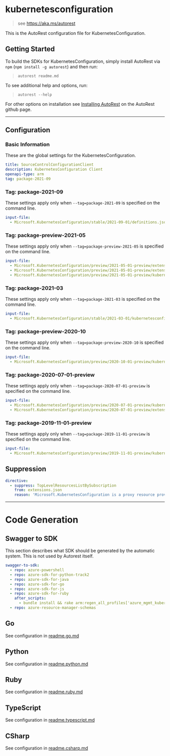 # kubernetesconfiguration

> see https://aka.ms/autorest

This is the AutoRest configuration file for KubernetesConfiguration.

## Getting Started

To build the SDKs for KubernetesConfiguration, simply install AutoRest via `npm` (`npm install -g autorest`) and then run:

> `autorest readme.md`

To see additional help and options, run:

> `autorest --help`

For other options on installation see [Installing AutoRest](https://aka.ms/autorest/install) on the AutoRest github page.

---

## Configuration

### Basic Information

These are the global settings for the KubernetesConfiguration.

``` yaml
title: SourceControlConfigurationClient
description: KubernetesConfiguration Client
openapi-type: arm
tag: package-2021-09
```


### Tag: package-2021-09

These settings apply only when `--tag=package-2021-09` is specified on the command line.

```yaml $(tag) == 'package-2021-09'
input-file:
  - Microsoft.KubernetesConfiguration/stable/2021-09-01/definitions.json
```
### Tag: package-preview-2021-05

These settings apply only when `--tag=package-preview-2021-05` is specified on the command line.

``` yaml $(tag) == 'package-preview-2021-05'
input-file:
  - Microsoft.KubernetesConfiguration/preview/2021-05-01-preview/extensions.json
  - Microsoft.KubernetesConfiguration/preview/2021-05-01-preview/extensionTypes.json
  - Microsoft.KubernetesConfiguration/preview/2021-05-01-preview/kubernetesconfiguration.json
```

### Tag: package-2021-03

These settings apply only when `--tag=package-2021-03` is specified on the command line.

``` yaml $(tag) == 'package-2021-03'
input-file:
  - Microsoft.KubernetesConfiguration/stable/2021-03-01/kubernetesconfiguration.json
```

### Tag: package-preview-2020-10

These settings apply only when `--tag=package-preview-2020-10` is specified on the command line.

``` yaml $(tag) == 'package-preview-2020-10'
input-file:
  - Microsoft.KubernetesConfiguration/preview/2020-10-01-preview/kubernetesconfiguration.json
```

### Tag: package-2020-07-01-preview

These settings apply only when `--tag=package-2020-07-01-preview` is specified on the command line.

``` yaml $(tag) == 'package-2020-07-01-preview'
input-file:
  - Microsoft.KubernetesConfiguration/preview/2020-07-01-preview/kubernetesconfiguration.json
  - Microsoft.KubernetesConfiguration/preview/2020-07-01-preview/extensions.json
```

### Tag: package-2019-11-01-preview

These settings apply only when `--tag=package-2019-11-01-preview` is specified on the command line.

``` yaml $(tag) == 'package-2019-11-01-preview'
input-file:
  - Microsoft.KubernetesConfiguration/preview/2019-11-01-preview/kubernetesconfiguration.json
```

## Suppression

``` yaml
directive:
  - suppress: TopLevelResourcesListBySubscription
    from: extensions.json
    reason: 'Microsoft.KubernetesConfiguration is a proxy resource provider under Microsoft.Kubernetes'
```

---

# Code Generation

## Swagger to SDK

This section describes what SDK should be generated by the automatic system.
This is not used by Autorest itself.

``` yaml $(swagger-to-sdk)
swagger-to-sdk:
  - repo: azure-powershell
  - repo: azure-sdk-for-python-track2
  - repo: azure-sdk-for-java
  - repo: azure-sdk-for-go
  - repo: azure-sdk-for-js
  - repo: azure-sdk-for-ruby
    after_scripts:
      - bundle install && rake arm:regen_all_profiles['azure_mgmt_kubernetesconfiguration']
  - repo: azure-resource-manager-schemas
```

## Go

See configuration in [readme.go.md](./readme.go.md)

## Python

See configuration in [readme.python.md](./readme.python.md)

## Ruby

See configuration in [readme.ruby.md](./readme.ruby.md)

## TypeScript

See configuration in [readme.typescript.md](./readme.typescript.md)

## CSharp

See configuration in [readme.csharp.md](./readme.csharp.md)
